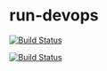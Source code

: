 # run-devops
[![Build Status](https://dev.azure.com/azuretechsup2023/Shopping%20App/_apis/build/status%2FShoppingClient-pipeline?branchName=main)](https://dev.azure.com/azuretechsup2023/Shopping%20App/_build/latest?definitionId=36&branchName=main)

[![Build Status](https://dev.azure.com/azuretechsup2023/Shopping%20App/_apis/build/status%2FShoppingAPI-pipeline?branchName=main)](https://dev.azure.com/azuretechsup2023/Shopping%20App/_build/latest?definitionId=28&branchName=main)

